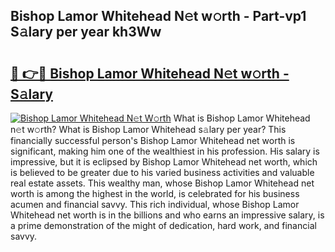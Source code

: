 ## Bishop Lamor Whitehead N𝚎t w𝚘rth - Part-vp1 S𝚊lary per year kh3Ww

# <h2><a href="http://gc0ol3.nevu.top/?p=Bishop+Lamor+Whitehead">🔗 👉🔴 Bishop Lamor Whitehead N𝚎t w𝚘rth - S𝚊lary</a></h2>

[![Bishop Lamor Whitehead N𝚎t W𝚘rth](https://i.imgur.com/Oavwk0R.jpeg)](http://gc0ol3.nevu.top/?p=Bishop+Lamor+Whitehead)
What is Bishop Lamor Whitehead n𝚎t w𝚘rth? What is Bishop Lamor Whitehead s𝚊lary per year?
This financially successful person's Bishop Lamor Whitehead net worth is significant, making him one of the wealthiest in his profession. His salary is impressive, but it is eclipsed by Bishop Lamor Whitehead net worth, which is believed to be greater due to his varied business activities and valuable real estate assets. This wealthy man, whose Bishop Lamor Whitehead net worth is among the highest in the world, is celebrated for his business acumen and financial savvy. This rich individual, whose Bishop Lamor Whitehead net worth is in the billions and who earns an impressive salary, is a prime demonstration of the might of dedication, hard work, and financial savvy.
